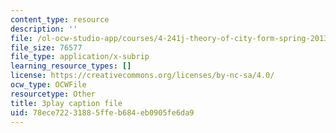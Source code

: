 ```yaml
---
content_type: resource
description: ''
file: /ol-ocw-studio-app/courses/4-241j-theory-of-city-form-spring-2013/78ece72231885ffeb684eb0905fe6da9_3V5ORt7shjI.vtt
file_size: 76577
file_type: application/x-subrip
learning_resource_types: []
license: https://creativecommons.org/licenses/by-nc-sa/4.0/
ocw_type: OCWFile
resourcetype: Other
title: 3play caption file
uid: 78ece722-3188-5ffe-b684-eb0905fe6da9
---
```

